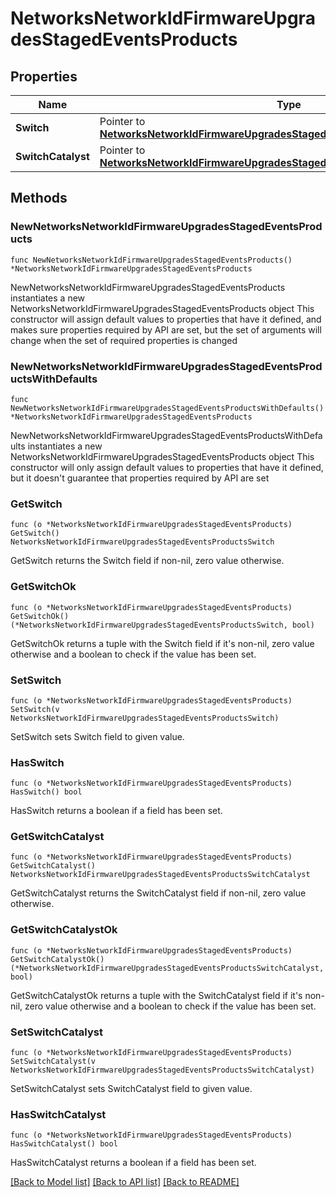 # NetworksNetworkIdFirmwareUpgradesStagedEventsProducts

## Properties

Name | Type | Description | Notes
------------ | ------------- | ------------- | -------------
**Switch** | Pointer to [**NetworksNetworkIdFirmwareUpgradesStagedEventsProductsSwitch**](NetworksNetworkIdFirmwareUpgradesStagedEventsProductsSwitch.md) |  | [optional] 
**SwitchCatalyst** | Pointer to [**NetworksNetworkIdFirmwareUpgradesStagedEventsProductsSwitchCatalyst**](NetworksNetworkIdFirmwareUpgradesStagedEventsProductsSwitchCatalyst.md) |  | [optional] 

## Methods

### NewNetworksNetworkIdFirmwareUpgradesStagedEventsProducts

`func NewNetworksNetworkIdFirmwareUpgradesStagedEventsProducts() *NetworksNetworkIdFirmwareUpgradesStagedEventsProducts`

NewNetworksNetworkIdFirmwareUpgradesStagedEventsProducts instantiates a new NetworksNetworkIdFirmwareUpgradesStagedEventsProducts object
This constructor will assign default values to properties that have it defined,
and makes sure properties required by API are set, but the set of arguments
will change when the set of required properties is changed

### NewNetworksNetworkIdFirmwareUpgradesStagedEventsProductsWithDefaults

`func NewNetworksNetworkIdFirmwareUpgradesStagedEventsProductsWithDefaults() *NetworksNetworkIdFirmwareUpgradesStagedEventsProducts`

NewNetworksNetworkIdFirmwareUpgradesStagedEventsProductsWithDefaults instantiates a new NetworksNetworkIdFirmwareUpgradesStagedEventsProducts object
This constructor will only assign default values to properties that have it defined,
but it doesn't guarantee that properties required by API are set

### GetSwitch

`func (o *NetworksNetworkIdFirmwareUpgradesStagedEventsProducts) GetSwitch() NetworksNetworkIdFirmwareUpgradesStagedEventsProductsSwitch`

GetSwitch returns the Switch field if non-nil, zero value otherwise.

### GetSwitchOk

`func (o *NetworksNetworkIdFirmwareUpgradesStagedEventsProducts) GetSwitchOk() (*NetworksNetworkIdFirmwareUpgradesStagedEventsProductsSwitch, bool)`

GetSwitchOk returns a tuple with the Switch field if it's non-nil, zero value otherwise
and a boolean to check if the value has been set.

### SetSwitch

`func (o *NetworksNetworkIdFirmwareUpgradesStagedEventsProducts) SetSwitch(v NetworksNetworkIdFirmwareUpgradesStagedEventsProductsSwitch)`

SetSwitch sets Switch field to given value.

### HasSwitch

`func (o *NetworksNetworkIdFirmwareUpgradesStagedEventsProducts) HasSwitch() bool`

HasSwitch returns a boolean if a field has been set.

### GetSwitchCatalyst

`func (o *NetworksNetworkIdFirmwareUpgradesStagedEventsProducts) GetSwitchCatalyst() NetworksNetworkIdFirmwareUpgradesStagedEventsProductsSwitchCatalyst`

GetSwitchCatalyst returns the SwitchCatalyst field if non-nil, zero value otherwise.

### GetSwitchCatalystOk

`func (o *NetworksNetworkIdFirmwareUpgradesStagedEventsProducts) GetSwitchCatalystOk() (*NetworksNetworkIdFirmwareUpgradesStagedEventsProductsSwitchCatalyst, bool)`

GetSwitchCatalystOk returns a tuple with the SwitchCatalyst field if it's non-nil, zero value otherwise
and a boolean to check if the value has been set.

### SetSwitchCatalyst

`func (o *NetworksNetworkIdFirmwareUpgradesStagedEventsProducts) SetSwitchCatalyst(v NetworksNetworkIdFirmwareUpgradesStagedEventsProductsSwitchCatalyst)`

SetSwitchCatalyst sets SwitchCatalyst field to given value.

### HasSwitchCatalyst

`func (o *NetworksNetworkIdFirmwareUpgradesStagedEventsProducts) HasSwitchCatalyst() bool`

HasSwitchCatalyst returns a boolean if a field has been set.


[[Back to Model list]](../README.md#documentation-for-models) [[Back to API list]](../README.md#documentation-for-api-endpoints) [[Back to README]](../README.md)



